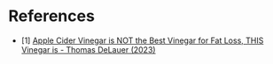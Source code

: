 # References

- [1] [Apple Cider Vinegar is NOT the Best Vinegar for Fat Loss, THIS Vinegar is - Thomas DeLauer (2023)](https://www.youtube.com/watch?v=ejiNT-j092A)